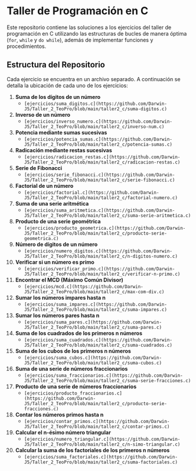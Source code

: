# Taller de Programación en C

Este repositorio contiene las soluciones a los ejercicios del taller de programación en C utilizando las estructuras de bucles de manera óptima (`for`, `while` y `do while`), además de implementar funciones y procedimientos.

## Estructura del Repositorio

Cada ejercicio se encuentra en un archivo separado. A continuación se detalla la ubicación de cada uno de los ejercicios:

1. **Suma de los dígitos de un número**
   - `[ejercicios/suma_digitos.c](https://github.com/Darwin-J5/Taller_2_TeoPro/blob/main/taller2_c/suma-digitos.c)`
2. **Inverso de un número**
   - `[ejercicios/inverso_numero.c](https://github.com/Darwin-J5/Taller_2_TeoPro/blob/main/taller2_c/inverso-num.c)`
3. **Potencia mediante sumas sucesivas**
   - `[ejercicios/potencia_sumas.c](https://github.com/Darwin-J5/Taller_2_TeoPro/blob/main/taller2_c/potencia-sumas.c)`
4. **Radicación mediante restas sucesivas**
   - `[ejercicios/radicacion_restas.c](https://github.com/Darwin-J5/Taller_2_TeoPro/blob/main/taller2_c/radicacion-restas.c)`
5. **Serie de Fibonacci**
   - `[ejercicios/serie_fibonacci.c](https://github.com/Darwin-J5/Taller_2_TeoPro/blob/main/taller2_c/serie-fibonacci.c)`
6. **Factorial de un número**
   - `[ejercicios/factorial.c](https://github.com/Darwin-J5/Taller_2_TeoPro/blob/main/taller2_c/factorial-numero.c)`
7. **Suma de una serie aritmética**
   - `[ejercicios/suma_aritmetica.c](https://github.com/Darwin-J5/Taller_2_TeoPro/blob/main/taller2_c/suma-serie-aritmetica.c)`
8. **Producto de una serie geométrica**
   - `[ejercicios/producto_geometrica.c](https://github.com/Darwin-J5/Taller_2_TeoPro/blob/main/taller2_c/producto-serie-geometrica.c)`
9. **Número de dígitos de un número**
   - `[ejercicios/numero_digitos.c](https://github.com/Darwin-J5/Taller_2_TeoPro/blob/main/taller2_c/n-digitos-numero.c)`
10. **Verificar si un número es primo**
    - `[ejercicios/verificar_primo.c](https://github.com/Darwin-J5/Taller_2_TeoPro/blob/main/taller2_c/verificar-n-primo.c)`
11. **Encontrar el MCD (Máximo Común Divisor)**
    - `[ejercicios/mcd.c](https://github.com/Darwin-J5/Taller_2_TeoPro/blob/main/taller2_c/max-com-div.c)`
12. **Sumar los números impares hasta n**
    - `[ejercicios/suma_impares.c](https://github.com/Darwin-J5/Taller_2_TeoPro/blob/main/taller2_c/suma-impares.c)`
13. **Sumar los números pares hasta n**
    - `[ejercicios/suma_pares.c](https://github.com/Darwin-J5/Taller_2_TeoPro/blob/main/taller2_c/suma-pares.c)`
14. **Suma de los cuadrados de los primeros n números**
    - `[ejercicios/suma_cuadrados.c](https://github.com/Darwin-J5/Taller_2_TeoPro/blob/main/taller2_c/suma-cuadrados.c)`
15. **Suma de los cubos de los primeros n números**
    - `[ejercicios/suma_cubos.c](https://github.com/Darwin-J5/Taller_2_TeoPro/blob/main/taller2_c/suma-cubos.c)`
16. **Suma de una serie de números fraccionarios**
    - `[ejercicios/suma_fraccionarios.c](https://github.com/Darwin-J5/Taller_2_TeoPro/blob/main/taller2_c/suma-serie-fracciones.c)`
17. **Producto de una serie de números fraccionarios**
    - `[ejercicios/producto_fraccionarios.c](https://github.com/Darwin-J5/Taller_2_TeoPro/blob/main/taller2_c/producto-serie-fracciones.c)`
18. **Contar los números primos hasta n**
    - `[ejercicios/contar_primos.c](https://github.com/Darwin-J5/Taller_2_TeoPro/blob/main/taller2_c/contar-primos.c)`
19. **Calcular el n-ésimo número triangular**
    - `[ejercicios/numero_triangular.c](https://github.com/Darwin-J5/Taller_2_TeoPro/blob/main/taller2_c/n-simo-triangular.c)`
20. **Calcular la suma de los factoriales de los primeros n números**
    - `[ejercicios/suma_factoriales.c](https://github.com/Darwin-J5/Taller_2_TeoPro/blob/main/taller2_c/suma-factoriales.c)`
